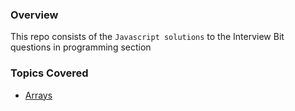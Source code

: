 ### Overview

This repo consists of the <code>Javascript solutions</code> to the Interview Bit questions in programming section


### Topics Covered

- <a href='https://github.com/dineshnadimpalli/JS_Solutions_InterviewBit/tree/master/Arrays'>Arrays</a>